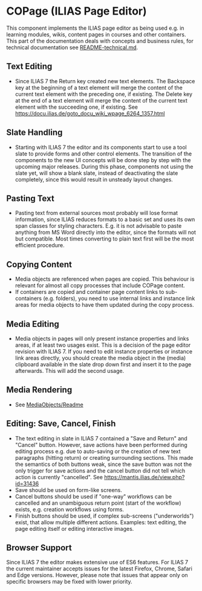 # COPage (ILIAS Page Editor)

This component implements the ILIAS page editor as being used e.g. in learning modules, wikis, content pages in courses and other containers. This part of the documentation deals with concepts and business rules, for technical documentation see [README-technical.md](./README-technical.md).

## Text Editing

- Since ILIAS 7 the Return key created new text elements. The Backspace key at the beginning of a text element will merge the content of the current text element with the preceding one, if existing. The Delete key at the end of a text element will merge the content of the current text element with the succeeding one, if existing. See https://docu.ilias.de/goto_docu_wiki_wpage_6264_1357.html

## Slate Handling

- Starting with ILIAS 7 the editor and its components start to use a tool slate to provide forms and other control elements. The transition of the components to the new UI concepts will be done step by step with the upcoming major releases. During this phase, components not using the slate yet, will show a blank slate, instead of deactivating the slate completely, since this would result in unsteady layout changes. 


## Pasting Text

- Pasting text from external sources most probably will lose format information, since ILIAS reduces formats to a basic set and uses its own span classes for styling characters. E.g. it is not advisable to paste anything from MS Word directly into the editor, since the formats will not but compatible. Most times converting to plain text first will be the most efficient procedure.

## Copying Content

- Media objects are referenced when pages are copied. This behaviour is relevant for almost all copy processes that include COPage content.
- If containers are copied and container page content links to sub-containers (e.g. folders), you need to use internal links and instance link areas for media objects to have them updated during the copy process.

## Media Editing

- Media objects in pages will only present instance properties and links areas, if at least two usages exist. This is a decision of the page editor revision with ILIAS 7. If you need to edit instance properties or instance link areas directly, you should create the media object in the (media) clipboard available in the slate drop down first and insert it to the page afterwards. This will add the second usage.

## Media Rendering
 
- See [MediaObjects/Readme](../MediaObjects/README.md)

## Editing: Save, Cancel, Finish

- The text editing in slate in ILIAS 7 contained a "Save and Return" and "Cancel" button. However, save actions have been performed during editing process e.g. due to auto-saving or the creation of new text paragraphs (hitting return) or creating surrounding sections. This made the semantics of both buttons weak, since the save button was not the only trigger for save actions and the cancel button did not tell which action is currently "cancelled". See https://mantis.ilias.de/view.php?id=31436
- Save should be used on form-like screens.
- Cancel buttons should be used if "one-way" workflows can be cancelled and an unambiguous return point (start of the workflow) exists, e.g. creation workflows using forms.
- Finish buttons should be used, if complex sub-screens ("underworlds") exist, that allow multiple different actions. Examples: text editing, the page editing itself or editing interactive images.

## Browser Support

Since ILIAS 7 the editor makes extensive use of ES6 features. For ILIAS 7 the current maintainer accepts issues for the latest Firefox, Chrome, Safari and Edge versions. However, please note that issues that appear only on specific browsers may be fixed with lower priority.